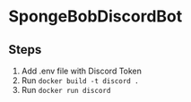 # SpongeBobDiscordBot

## Steps
1. Add .env file with Discord Token
2. Run ``` docker build -t discord . ```
3. Run ``` docker run discord ```

